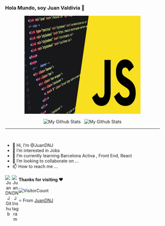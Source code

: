 ### Hola Mundo, soy Juan Valdivia 👋
<p align="center">
<img width="75%" height="320" src="./Banner.jpg">
</p>
<p align="center">
<img width="48%" height="460" src="https://github-readme-stats.vercel.app/api?username=juandnj&&show_icons=true&theme=radical&count_private=true&include_all_commits=true" alt="My Github Stats">
&nbsp;
<img width="48%" height="420" src="https://github-readme-stats.vercel.app/api/top-langs/?username=juandnj&layout=compact&theme=radical" alt="My Github Stats">
  <hr />
</p>


<br />
<p align="center">
<p align="center">
  
- 👋 Hi, I’m @JuanDNJ
- 👀 I’m interested in Jobs
- 🌱 I’m currently learning Barcelona Activa , Front End, React
- 💞️ I’m looking to collaborate on ...
- 📫 How to reach me ...
  
</p>

<p align="center">
  
<a href="https://github.com/juandnj">
  <img align="left" alt="JuanDNJ Github" width="22px" src="https://cdn.jsdelivr.net/npm/simple-icons@v3/icons/github.svg" />
</a>
<a href="https://www.instagram.com/the_strange_concoction/">
  <img align="left" alt="JuanDNJ Instagram" width="22px" src="https://cdn.jsdelivr.net/npm/simple-icons@v3/icons/instagram.svg" />
</a>

#### Thanks for visiting :heart:
![VisitorCount](https://profile-counter.glitch.me/juandnj/count.svg)

⭐️ From [JuanDNJ](https://github.com/juandnj)

</p>

</p>

<br />

<!---
JuanDNJ/JuanDNJ is a ✨ special ✨ repository because its `README.md` (this file) appears on your GitHub profile.
You can click the Preview link to take a look at your changes.
--->
